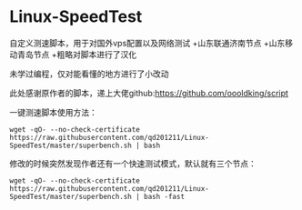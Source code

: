 # Linux-SpeedTest
自定义测速脚本，用于对国外vps配置以及网络测试
+山东联通济南节点
+山东移动青岛节点
+粗略对脚本进行了汉化

未学过编程，仅对能看懂的地方进行了小改动

此处感谢原作者的脚本，递上大佬github:https://github.com/oooldking/script


一键测速脚本使用方法：

```wget -qO- --no-check-certificate https://raw.githubusercontent.com/qd201211/Linux-SpeedTest/master/superbench.sh | bash```

修改的时候突然发现作者还有一个快速测试模式，默认就有三个节点：

```wget -qO- --no-check-certificate https://raw.githubusercontent.com/qd201211/Linux-SpeedTest/master/superbench.sh | bash -fast```
